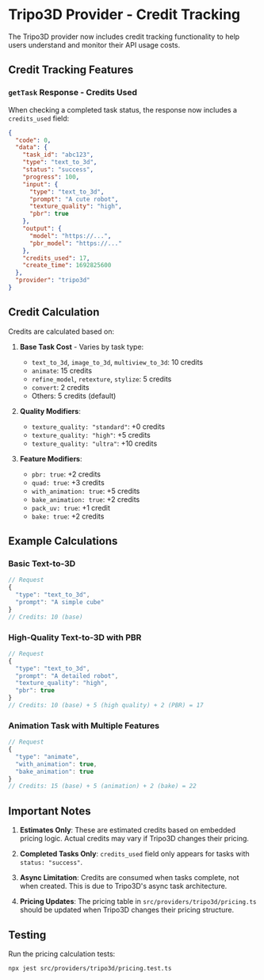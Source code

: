 # Tripo3D Provider - Credit Tracking

The Tripo3D provider now includes credit tracking functionality to help users understand and monitor their API usage costs.

## Credit Tracking Features

### `getTask` Response - Credits Used
When checking a completed task status, the response now includes a `credits_used` field:

```json
{
  "code": 0,
  "data": {
    "task_id": "abc123",
    "type": "text_to_3d",
    "status": "success",
    "progress": 100,
    "input": {
      "type": "text_to_3d",
      "prompt": "A cute robot",
      "texture_quality": "high",
      "pbr": true
    },
    "output": {
      "model": "https://...",
      "pbr_model": "https://..."
    },
    "credits_used": 17,
    "create_time": 1692825600
  },
  "provider": "tripo3d"
}
```

## Credit Calculation

Credits are calculated based on:

1. **Base Task Cost** - Varies by task type:
   - `text_to_3d`, `image_to_3d`, `multiview_to_3d`: 10 credits
   - `animate`: 15 credits
   - `refine_model`, `retexture`, `stylize`: 5 credits
   - `convert`: 2 credits
   - Others: 5 credits (default)

2. **Quality Modifiers**:
   - `texture_quality: "standard"`: +0 credits
   - `texture_quality: "high"`: +5 credits
   - `texture_quality: "ultra"`: +10 credits

3. **Feature Modifiers**:
   - `pbr: true`: +2 credits
   - `quad: true`: +3 credits
   - `with_animation: true`: +5 credits
   - `bake_animation: true`: +2 credits
   - `pack_uv: true`: +1 credit
   - `bake: true`: +2 credits

## Example Calculations

### Basic Text-to-3D
```javascript
// Request
{
  "type": "text_to_3d",
  "prompt": "A simple cube"
}
// Credits: 10 (base)
```

### High-Quality Text-to-3D with PBR
```javascript
// Request
{
  "type": "text_to_3d", 
  "prompt": "A detailed robot",
  "texture_quality": "high",
  "pbr": true
}
// Credits: 10 (base) + 5 (high quality) + 2 (PBR) = 17
```

### Animation Task with Multiple Features
```javascript
// Request
{
  "type": "animate",
  "with_animation": true,
  "bake_animation": true
}
// Credits: 15 (base) + 5 (animation) + 2 (bake) = 22
```

## Important Notes

1. **Estimates Only**: These are estimated credits based on embedded pricing logic. Actual credits may vary if Tripo3D changes their pricing.

2. **Completed Tasks Only**: `credits_used` field only appears for tasks with `status: "success"`.

3. **Async Limitation**: Credits are consumed when tasks complete, not when created. This is due to Tripo3D's async task architecture.

4. **Pricing Updates**: The pricing table in `src/providers/tripo3d/pricing.ts` should be updated when Tripo3D changes their pricing structure.

## Testing

Run the pricing calculation tests:
```bash
npx jest src/providers/tripo3d/pricing.test.ts
```
